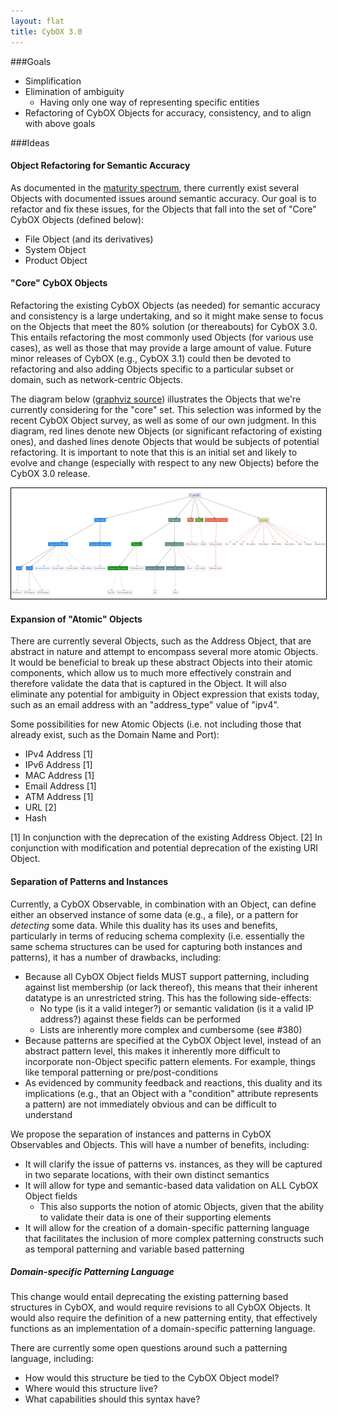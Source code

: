 ```yaml
---
layout: flat
title: CybOX 3.0
---
```



###Goals

* Simplification
* Elimination of ambiguity
    * Having only one way of representing specific entities
* Refactoring of CybOX Objects for accuracy, consistency, and to align with above goals

###Ideas

#### Object Refactoring for Semantic Accuracy
As documented in the [maturity spectrum](http://cyboxproject.github.io/maturity-spectrum/), there currently exist several Objects with documented issues around semantic accuracy. Our goal is to refactor and fix these issues, for the Objects that fall into the set of "Core" CybOX Objects (defined below):

* File Object (and its derivatives)
* System Object
* Product Object

#### "Core" CybOX Objects
Refactoring the existing CybOX Objects (as needed) for semantic accuracy and consistency is a large undertaking, and so it might make sense to focus on the Objects that meet the 80% solution (or thereabouts) for CybOX 3.0. This entails refactoring the most commonly used Objects (for various use cases), as well as those that may provide a large amount of value. Future minor releases of CybOX (e.g., CybOX 3.1) could then be devoted to refactoring and also adding Objects specific to a particular subset or domain, such as network-centric Objects.

The diagram below ([graphviz source](cybox_object_categories_3.0_core.dot)) illustrates the Objects that we're currently considering for the "core" set. This selection was informed by the recent CybOX Object survey, as well as some of our own judgment. In this diagram, red lines denote new Objects (or significant refactoring of existing ones), and dashed lines denote Objects that would be subjects of potential refactoring. It is important to note that this is an initial set and likely to evolve and change (especially with respect to any new Objects) before the CybOX 3.0 release.

<a href="cybox_object_categories_3.0_core.png" target="_blank">
<img src="cybox_object_categories_3.0_core.png" style="border:1px solid black;max-width:100%;" alt="Core CybOX Objects">
</a>

#### Expansion of "Atomic" Objects
There are currently several Objects, such as the Address Object, that are abstract in nature and attempt to encompass several more atomic Objects. It would be beneficial to break up these abstract Objects into their atomic components, which allow us to much more effectively constrain and therefore validate the data that is captured in the Object. It will also eliminate any potential for ambiguity in Object expression that exists today, such as an email address with an "address_type" value of "ipv4". 

Some possibilities for new Atomic Objects (i.e. not including those that already exist, such as the Domain Name and Port):

* IPv4 Address [1]
* IPv6 Address [1]
* MAC Address [1]
* Email Address [1]
* ATM Address [1]
* URL [2]
* Hash

[1] In conjunction with the deprecation of the existing Address Object.
[2] In conjunction with modification and potential deprecation of the existing URI Object.


#### Separation of Patterns and Instances
Currently, a CybOX Observable, in combination with an Object, can define either an observed instance of some data (e.g., a file), or a pattern for *detecting* some data. While this duality has its uses and benefits, particularly in terms of reducing schema complexity (i.e. essentially the same schema structures can be used for capturing both instances and patterns), it has a number of drawbacks, including:

* Because all CybOX Object fields MUST support patterning, including against list membership (or lack thereof), this means that their inherent datatype is an unrestricted string. This has the following side-effects:
    * No type (is it a valid integer?) or semantic validation (is it a valid IP address?) against these fields can be performed
    * Lists are inherently more complex and cumbersome (see #380)
* Because patterns are specified at the CybOX Object level, instead of an abstract pattern level, this makes it inherently more difficult to incorporate non-Object specific pattern elements. For example, things like temporal patterning or pre/post-conditions
* As evidenced by community feedback and reactions, this duality and its implications (e.g., that an Object with a "condition" attribute represents a pattern) are not immediately obvious and can be difficult to understand

We propose the separation of instances and patterns in CybOX Observables and Objects. This will have a number of benefits, including:

* It will clarify the issue of patterns vs. instances, as they will be captured in two separate locations, with their own distinct semantics
* It will allow for type and semantic-based data validation on ALL CybOX Object fields
    * This also supports the notion of atomic Objects, given that the ability to validate their data is one of their supporting elements
* It will allow for the creation of a domain-specific patterning language that facilitates the inclusion of more complex patterning constructs such as temporal patterning and variable based patterning

##### Domain-specific Patterning Language

This change would entail deprecating the existing patterning based structures in CybOX, and would require revisions to all CybOX Objects. It would also require the definition of a new patterning entity, that effectively functions as an implementation of a domain-specific patterning language.

There are currently some open questions around such a patterning language, including:

* How would this structure be tied to the CybOX Object model?
* Where would this structure live?
* What capabilities should this syntax have?





